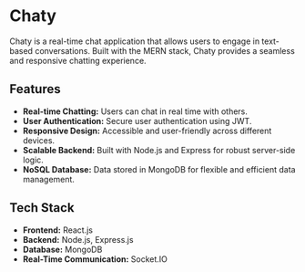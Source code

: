<h1>Chaty</h1>

<p>Chaty is a real-time chat application that allows users to engage in text-based conversations. Built with the MERN stack, Chaty provides a seamless and responsive chatting experience.</p>

<h2>Features</h2>
<ul>
  <li><strong>Real-time Chatting:</strong> Users can chat in real time with others.</li>
  <li><strong>User Authentication:</strong> Secure user authentication using JWT.</li>
  <li><strong>Responsive Design:</strong> Accessible and user-friendly across different devices.</li>
  <li><strong>Scalable Backend:</strong> Built with Node.js and Express for robust server-side logic.</li>
  <li><strong>NoSQL Database:</strong> Data stored in MongoDB for flexible and efficient data management.</li>
</ul>

<h2>Tech Stack</h2>
<ul>
  <li><strong>Frontend:</strong> React.js</li>
  <li><strong>Backend:</strong> Node.js, Express.js</li>
  <li><strong>Database:</strong> MongoDB</li>
  <li><strong>Real-Time Communication:</strong> Socket.IO</li>
</ul>

